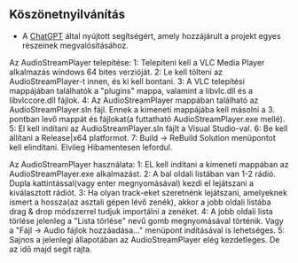 ## Köszönetnyilvánítás
- A [ChatGPT](https://openai.com/chatgpt) által nyújtott segítségért, amely hozzájárult a projekt egyes részeinek megvalósításához.

Az AudioStreamPlayer telepítése:
1: Telepíteni kell a VLC Media Player alkalmazás windows 64 bites verzióját.
2: Le kell tölteni az AudioStreamPlayer-t innen, és ki kell bontani.
3: A VLC telepítési mappájában találhatók a "plugins" mappa, valamint a libvlc.dll és a libvlccore.dll fájlok.
4: Az AudioStreamPlayer mappában található az AudioStreamPlayer.sln fájl. Ennek a kimeneti mappájába kell másolni a 3. pontban levő mappát és fájlokat(a futtatható AudioStreamPlayer.exe mellé).
5: El kell indítani az AudioStreamPlayer.sln fájlt a Visual Studio-val.
6: Be kell állítani a Release|x64 platformot.
7: Build -> ReBuild Solution menüpontot kell elindítani. Elvileg Hibamentesen lefordul.

Az AudioStreamPlayer használata:
1: EL kell indítani a kimeneti mappában az AudioStreamPlayer.exe alkalmazást.
2: A bal oldali listában van 1-2 rádió. Dupla kattintással(vagy enter megnyomásával) kezdi el lejátszani a kiválasztott rádiót.
3: Ha olyan track-eket szeretnénk lejátszani, amelyeknek ismert a hossza(az asztali gépen lévő zenék), akkor a jobb oldali listába drag & drop módszerrel tudjuk importálni a zenéket.
4: A jobb oldali lista törlése jelenleg a "Lista törlése" nevű gomb megnyomásával történik. Vagy a "Fájl -> Audio fájlok hozzáadása..." menüpont indításával is lehetséges.
5: Sajnos a jelenlegi állapotában az AudioStreamPlayer elég kezdetleges. De az idő majd segít rajta.
